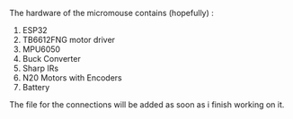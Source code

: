 The hardware of the micromouse contains (hopefully) :
1) ESP32
2) TB6612FNG motor driver
3) MPU6050
4) Buck Converter
5) Sharp IRs 
6) N20 Motors with Encoders
7) Battery



The file for the connections will be added as soon as i finish working on it.
